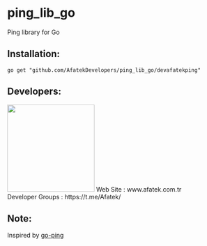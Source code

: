 # ping_lib_go

Ping library for Go

## Installation:

```
go get "github.com/AfatekDevelopers/ping_lib_go/devafatekping"
```

## Developers:
<img src="https://github.com/AfatekDevelopers/companyfiles/blob/master/afatek-logo.png?raw=true" width="200"/>
Web Site        : www.afatek.com.tr <br />
Developer Groups : https://t.me/Afatek/ <br />

## Note:
Inspired by [go-ping](https://github.com/sparrc/go-ping)
